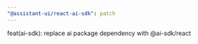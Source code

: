 ```yaml
---
"@assistant-ui/react-ai-sdk": patch
---
```


feat(ai-sdk): replace ai package dependency with @ai-sdk/react

